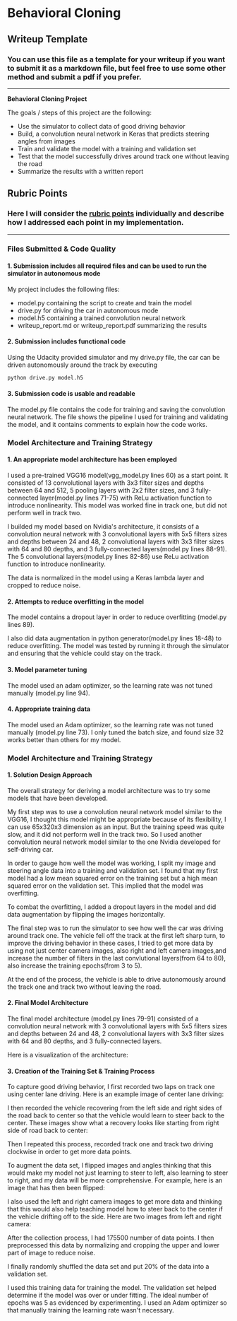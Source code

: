 # **Behavioral Cloning** 

## Writeup Template

### You can use this file as a template for your writeup if you want to submit it as a markdown file, but feel free to use some other method and submit a pdf if you prefer.

---

**Behavioral Cloning Project**

The goals / steps of this project are the following:
* Use the simulator to collect data of good driving behavior
* Build, a convolution neural network in Keras that predicts steering angles from images
* Train and validate the model with a training and validation set
* Test that the model successfully drives around track one without leaving the road
* Summarize the results with a written report


[//]: # (Image References)

[image1]: ./examples/placeholder.png "Model Visualization"
[image2]: ./examples/placeholder.png "Grayscaling"
[image3]: ./examples/placeholder_small.png "Recovery Image"
[image4]: ./examples/placeholder_small.png "Recovery Image"
[image5]: ./examples/placeholder_small.png "Recovery Image"
[image6]: ./examples/placeholder_small.png "Normal Image"
[image7]: ./examples/placeholder_small.png "Flipped Image"

## Rubric Points
### Here I will consider the [rubric points](https://review.udacity.com/#!/rubrics/432/view) individually and describe how I addressed each point in my implementation.  

---
### Files Submitted & Code Quality

#### 1. Submission includes all required files and can be used to run the simulator in autonomous mode

My project includes the following files:
* model.py containing the script to create and train the model
* drive.py for driving the car in autonomous mode
* model.h5 containing a trained convolution neural network 
* writeup_report.md or writeup_report.pdf summarizing the results

#### 2. Submission includes functional code
Using the Udacity provided simulator and my drive.py file, the car can be driven autonomously around the track by executing 
```sh
python drive.py model.h5
```

#### 3. Submission code is usable and readable

The model.py file contains the code for training and saving the convolution neural network. The file shows the pipeline I used for training and validating the model, and it contains comments to explain how the code works.

### Model Architecture and Training Strategy

#### 1. An appropriate model architecture has been employed
I used a pre-trained VGG16 model(vgg_model.py lines 60) as a start point. It consisted of 13 convolutional layers with 3x3 filter sizes and depths between 64 and 512, 5 pooling layers with 2x2 filter sizes, and 3 fully-connected layer(model.py lines 71-75) with ReLu activation function to introduce nonlinearity. This model was worked fine in track one, but did not perform well in track two.

I builded my model based on Nvidia's architecture, it consists of a convolution neural network with 3 convolutional layers with 5x5 filters sizes and depths between 24 and 48, 2 convolutional layers with 3x3 filter sizes with 64 and 80 depths, and 3 fully-connected layers(model.py lines 88-91). The 5 convolutional layers(model.py lines 82-86) use ReLu activation function to introduce nonlinearity.

The data is normalized in the model using a Keras lambda layer and cropped to reduce noise.

#### 2. Attempts to reduce overfitting in the model

The model contains a dropout layer in order to reduce overfitting (model.py lines 89).

I also did data augmentation in python generator(model.py lines 18-48) to reduce overfitting. The model was tested by running it through the simulator and ensuring that the vehicle could stay on the track.

#### 3. Model parameter tuning

The model used an adam optimizer, so the learning rate was not tuned manually (model.py line 94).

#### 4. Appropriate training data

The model used an Adam optimizer, so the learning rate was not tuned manually (model.py line 73). I only tuned the batch size, and found size 32 works better than others for my model.

### Model Architecture and Training Strategy

#### 1. Solution Design Approach


The overall strategy for deriving a model architecture was to try some models that have been developed.

My first step was to use a convolution neural network model similar to the VGG16, I thought this model might be appropriate because of its flexibility, I can use 65x320x3 dimension as an input. But the training speed was quite slow, and it did not perform well in the track two. So I used another convolution neural network model similar to the one Nvidia developed for self-driving car.

In order to gauge how well the model was working, I split my image and steering angle data into a training and validation set. I found that my first model had a low mean squared error on the training set but a high mean squared error on the validation set. This implied that the model was overfitting.

To combat the overfitting, I added a dropout layers in the model and did data augmentation by flipping the images horizontally.

The final step was to run the simulator to see how well the car was driving around track one. The vehicle fell off the track at the first left sharp turn, to improve the driving behavior in these cases, I tried to get more data by using not just center camera images, also right and left camera images,and increase the number of filters in the last convlutional layers(from 64 to 80), also increase the training epochs(from 3 to 5).

At the end of the process, the vehicle is able to drive autonomously around the track one and track two without leaving the road.

#### 2. Final Model Architecture

The final model architecture (model.py lines 79-91) consisted of a convolution neural network with 3 convolutional layers with 5x5 filters sizes and depths between 24 and 48, 2 convolutional layers with 3x3 filter sizes with 64 and 80 depths, and 3 fully-connected layers.

Here is a visualization of the architecture:

[image1]: ./examples/model_architecture.JPG
[image2]: ./examples/model_visulization.JPG

#### 3. Creation of the Training Set & Training Process

To capture good driving behavior, I first recorded two laps on track one using center lane driving. Here is an example image of center lane driving:

[image3]: ./examples/center.jpg

I then recorded the vehicle recovering from the left side and right sides of the road back to center so that the vehicle would learn to steer back to the center. These images show what a recovery looks like starting from right side of road back to center:

[image4]: ./examples/right.jpg
[image5]: ./examples/right2.jpg
[image6]: ./examples/right3.jpg

Then I repeated this process, recorded track one and track two driving clockwise in order to get more data points.

To augment the data set, I flipped images and angles thinking that this would make my model not just learning to steer to left, also learning to steer to right, and my data will be more comprehensive. For example, here is an image that has then been flipped:

[image7]: ./examples/original.jpg
[image8]: ./examples/flipped_image.jpg

I also used the left and right camera images to get more data and thinking that this would also help teaching model how to steer back to the center if the vehicle drifting off to the side. Here are two images from left and right camera:

[image9]:  ./examples/left_camera.jpg
[image10]: ./examples/right_camera.jpg

After the collection process, I had 175500 number of data points. I then preprocessed this data by normalizing and cropping the upper and lower part of image to reduce noise.

I finally randomly shuffled the data set and put 20% of the data into a validation set.

I used this training data for training the model. The validation set helped determine if the model was over or under fitting. The ideal number of epochs was 5 as evidenced by experimenting. I used an Adam optimizer so that manually training the learning rate wasn't necessary.
